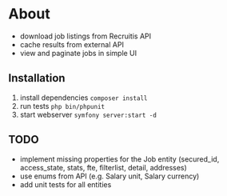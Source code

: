 # About #

- download job listings from Recruitis API
- cache results from external API
- view and paginate jobs in simple UI

## Installation ##

1. install dependencies ``composer install``
1. run tests ``php bin/phpunit``
1. start webserver ``symfony server:start -d``

## TODO ##

- implement missing properties for the Job entity (secured_id, access_state, stats, fte, filterlist, detail, addresses)
- use enums from API (e.g. Salary unit, Salary currency)
- add unit tests for all entities
